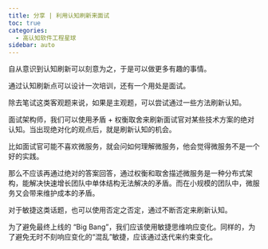 ```yaml
---
title: 分享 | 利用认知刷新来面试
toc: true
categories: 
  - 高认知软件工程星球
sidebar: auto
---
```


自从意识到认知刷新可以刻意为之，于是可以做更多有趣的事情。

通过认知刷新点可以设计一次培训，还有一个用处是面试。

除去笔试这类客观题来说，如果是主观题，可以尝试通过一些方法刷新认知。

面试架构师，我们可以使用矛盾 + 权衡取舍来刷新面试官对某些技术方案的绝对认知。当出现绝对化的观点后，就是刷新认知的机会。

比如面试官可能不喜欢微服务，就会问如何理解微服务，他会觉得微服务不是一个好的实践。

那么不应该再通过绝对的答案回答，通过权衡和取舍描述微服务是一种分布式架构，能解决快速增长团队中单体结构无法解决的矛盾。而在小规模的团队中，微服务又会带来维护成本的矛盾。

对于敏捷这类话题，也可以使用否定之否定，通过不断否定来刷新认知。

为了避免最终上线的 “Big Bang”，我们应该使用敏捷思维响应变化。同样的，为了避免无时不刻响应变化的“混乱”敏捷，应该通过迭代来约束变化。









